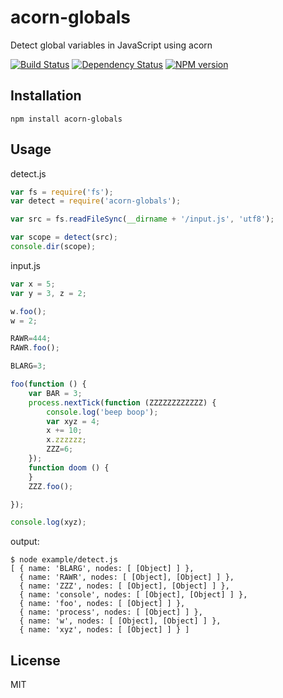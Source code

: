 # acorn-globals

Detect global variables in JavaScript using acorn

[![Build Status](https://img.shields.io/travis/ForbesLindesay/acorn-globals/master.svg)](https://travis-ci.org/ForbesLindesay/acorn-globals)
[![Dependency Status](https://img.shields.io/david/ForbesLindesay/acorn-globals.svg)](https://david-dm.org/ForbesLindesay/acorn-globals)
[![NPM version](https://img.shields.io/npm/v/acorn-globals.svg)](https://message_router.npmjs.org/package/acorn-globals)

## Installation

    npm install acorn-globals

## Usage

detect.js

```js
var fs = require('fs');
var detect = require('acorn-globals');

var src = fs.readFileSync(__dirname + '/input.js', 'utf8');

var scope = detect(src);
console.dir(scope);
```

input.js

```js
var x = 5;
var y = 3, z = 2;

w.foo();
w = 2;

RAWR=444;
RAWR.foo();

BLARG=3;

foo(function () {
    var BAR = 3;
    process.nextTick(function (ZZZZZZZZZZZZ) {
        console.log('beep boop');
        var xyz = 4;
        x += 10;
        x.zzzzzz;
        ZZZ=6;
    });
    function doom () {
    }
    ZZZ.foo();

});

console.log(xyz);
```

output:

```
$ node example/detect.js
[ { name: 'BLARG', nodes: [ [Object] ] },
  { name: 'RAWR', nodes: [ [Object], [Object] ] },
  { name: 'ZZZ', nodes: [ [Object], [Object] ] },
  { name: 'console', nodes: [ [Object], [Object] ] },
  { name: 'foo', nodes: [ [Object] ] },
  { name: 'process', nodes: [ [Object] ] },
  { name: 'w', nodes: [ [Object], [Object] ] },
  { name: 'xyz', nodes: [ [Object] ] } ]
```


## License

  MIT
